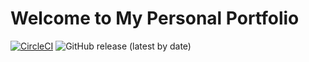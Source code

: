 # Welcome to My Personal Portfolio

[![CircleCI](https://dl.circleci.com/status-badge/img/gh/Sun-Mountain/Sun-Mountain.github.io/tree/main.svg?style=svg)](https://dl.circleci.com/status-badge/redirect/gh/Sun-Mountain/Sun-Mountain.github.io/tree/main) ![GitHub release (latest by date)](https://img.shields.io/github/v/release/sun-mountain/Sun-Mountain.github.io)
